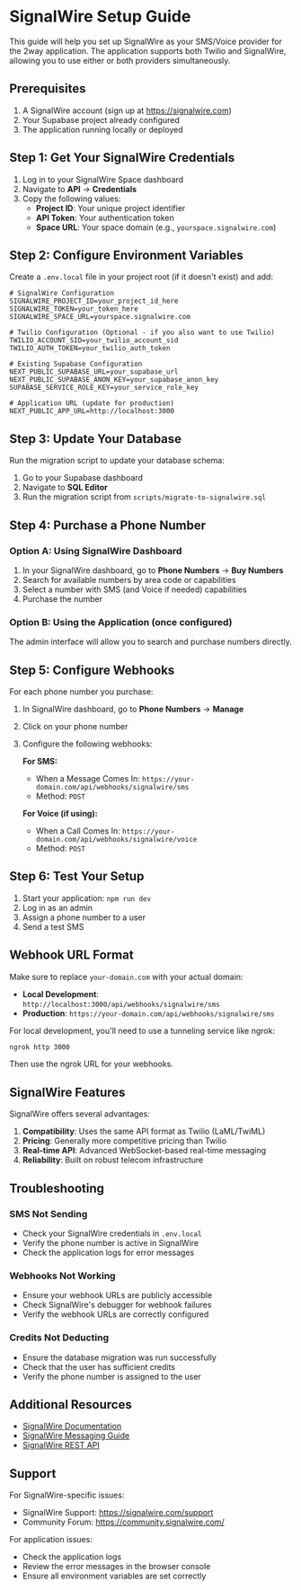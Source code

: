 # SignalWire Setup Guide

This guide will help you set up SignalWire as your SMS/Voice provider for the 2way application. The application supports both Twilio and SignalWire, allowing you to use either or both providers simultaneously.

## Prerequisites

1. A SignalWire account (sign up at https://signalwire.com)
2. Your Supabase project already configured
3. The application running locally or deployed

## Step 1: Get Your SignalWire Credentials

1. Log in to your SignalWire Space dashboard
2. Navigate to **API** → **Credentials**
3. Copy the following values:
   - **Project ID**: Your unique project identifier
   - **API Token**: Your authentication token
   - **Space URL**: Your space domain (e.g., `yourspace.signalwire.com`)

## Step 2: Configure Environment Variables

Create a `.env.local` file in your project root (if it doesn't exist) and add:

```env
# SignalWire Configuration
SIGNALWIRE_PROJECT_ID=your_project_id_here
SIGNALWIRE_TOKEN=your_token_here
SIGNALWIRE_SPACE_URL=yourspace.signalwire.com

# Twilio Configuration (Optional - if you also want to use Twilio)
TWILIO_ACCOUNT_SID=your_twilio_account_sid
TWILIO_AUTH_TOKEN=your_twilio_auth_token

# Existing Supabase Configuration
NEXT_PUBLIC_SUPABASE_URL=your_supabase_url
NEXT_PUBLIC_SUPABASE_ANON_KEY=your_supabase_anon_key
SUPABASE_SERVICE_ROLE_KEY=your_service_role_key

# Application URL (update for production)
NEXT_PUBLIC_APP_URL=http://localhost:3000
```

## Step 3: Update Your Database

Run the migration script to update your database schema:

1. Go to your Supabase dashboard
2. Navigate to **SQL Editor**
3. Run the migration script from `scripts/migrate-to-signalwire.sql`

## Step 4: Purchase a Phone Number

### Option A: Using SignalWire Dashboard

1. In your SignalWire dashboard, go to **Phone Numbers** → **Buy Numbers**
2. Search for available numbers by area code or capabilities
3. Select a number with SMS (and Voice if needed) capabilities
4. Purchase the number

### Option B: Using the Application (once configured)

The admin interface will allow you to search and purchase numbers directly.

## Step 5: Configure Webhooks

For each phone number you purchase:

1. In SignalWire dashboard, go to **Phone Numbers** → **Manage**
2. Click on your phone number
3. Configure the following webhooks:

   **For SMS:**
   - When a Message Comes In: `https://your-domain.com/api/webhooks/signalwire/sms`
   - Method: `POST`

   **For Voice (if using):**
   - When a Call Comes In: `https://your-domain.com/api/webhooks/signalwire/voice`
   - Method: `POST`

## Step 6: Test Your Setup

1. Start your application: `npm run dev`
2. Log in as an admin
3. Assign a phone number to a user
4. Send a test SMS

## Webhook URL Format

Make sure to replace `your-domain.com` with your actual domain:

- **Local Development**: `http://localhost:3000/api/webhooks/signalwire/sms`
- **Production**: `https://your-domain.com/api/webhooks/signalwire/sms`

For local development, you'll need to use a tunneling service like ngrok:

```bash
ngrok http 3000
```

Then use the ngrok URL for your webhooks.

## SignalWire Features

SignalWire offers several advantages:

1. **Compatibility**: Uses the same API format as Twilio (LaML/TwiML)
2. **Pricing**: Generally more competitive pricing than Twilio
3. **Real-time API**: Advanced WebSocket-based real-time messaging
4. **Reliability**: Built on robust telecom infrastructure

## Troubleshooting

### SMS Not Sending
- Check your SignalWire credentials in `.env.local`
- Verify the phone number is active in SignalWire
- Check the application logs for error messages

### Webhooks Not Working
- Ensure your webhook URLs are publicly accessible
- Check SignalWire's debugger for webhook failures
- Verify the webhook URLs are correctly configured

### Credits Not Deducting
- Ensure the database migration was run successfully
- Check that the user has sufficient credits
- Verify the phone number is assigned to the user

## Additional Resources

- [SignalWire Documentation](https://developer.signalwire.com/)
- [SignalWire Messaging Guide](https://developer.signalwire.com/messaging/)
- [SignalWire REST API](https://developer.signalwire.com/compatibility-api/rest)

## Support

For SignalWire-specific issues:
- SignalWire Support: https://signalwire.com/support
- Community Forum: https://community.signalwire.com/

For application issues:
- Check the application logs
- Review the error messages in the browser console
- Ensure all environment variables are set correctly 